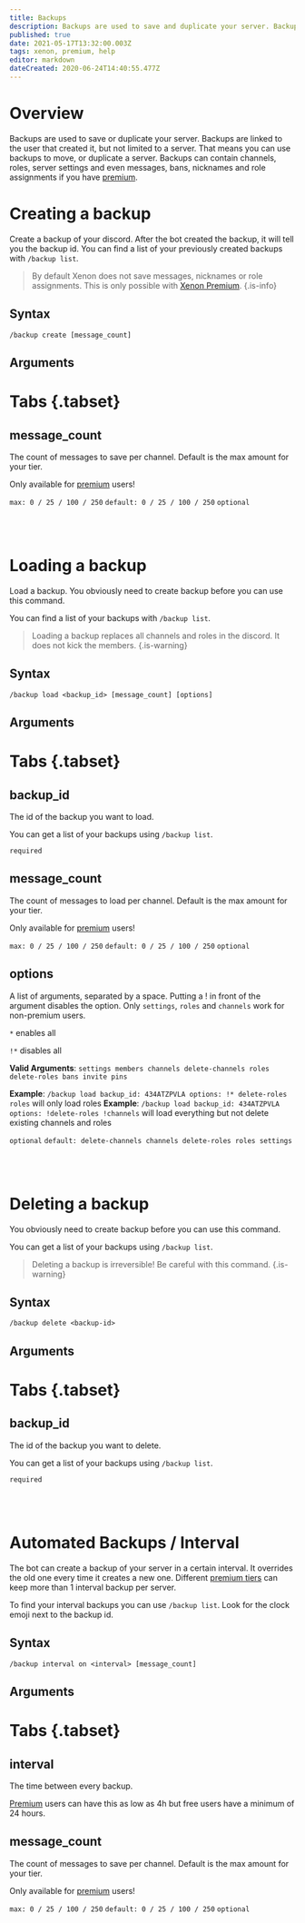 ```yaml
---
title: Backups
description: Backups are used to save and duplicate your server. Backups are limited to the user that created it, but not limited to a server. That means you can use backups to move, or duplicate a server.
published: true
date: 2021-05-17T13:32:00.003Z
tags: xenon, premium, help
editor: markdown
dateCreated: 2020-06-24T14:40:55.477Z
---
```


# Overview

Backups are used to save or duplicate your server. Backups are linked to the user that created it, but not limited to a server. That means you can use backups to move, or duplicate a server.
Backups can contain channels, roles, server settings and even messages, bans, nicknames and role assignments if you have [premium](/premium).

# Creating a backup
Create a backup of your discord. After the bot created the backup, it will tell you the backup id. You can find a list of your previously created backups with `/backup list`.

> By default Xenon does not save messages, nicknames or role assignments. This is only possible with [Xenon Premium](/premium).
{.is-info}

## Syntax

`/backup create [message_count]`

## Arguments

# Tabs {.tabset}
## message_count

The count of messages to save per channel. Default is the max amount for your tier.

Only available for [premium](/premium) users!

`max: 0 / 25 / 100 / 250` `default: 0 / 25 / 100 / 250` `optional`

<br /><br />

# Loading a backup
Load a backup. You obviously need to create backup before you can use this command.

You can find a list of your backups with `/backup list`.

> Loading a backup replaces all channels and roles in the discord. It does not kick the members.
{.is-warning}

## Syntax

`/backup load <backup_id> [message_count] [options]`

## Arguments

# Tabs {.tabset}
## backup_id

The id of the backup you want to load. 

You can get a list of your backups using `/backup list`.

`required`

## message_count

The count of messages to load per channel. Default is the max amount for your tier.

Only available for [premium](/premium) users!

`max: 0 / 25 / 100 / 250` `default: 0 / 25 / 100 / 250` `optional`

## options

A list of arguments, separated by a space. Putting a ! in front of the argument disables the option.
Only `settings`, `roles` and `channels` work for non-premium users.

`*` enables all

`!*` disables all

**Valid Arguments**: `settings members channels delete-channels roles delete-roles bans invite pins`

**Example**: `/backup load backup_id: 434ATZPVLA options: !* delete-roles roles` will only load roles
**Example**: `/backup load backup_id: 434ATZPVLA options: !delete-roles !channels` will load everything but not delete existing channels and roles

`optional` `default: delete-channels channels delete-roles roles settings`

<br /><br />

# Deleting a backup

You obviously need to create backup before you can use this command.

You can get a list of your backups using `/backup list`.

> Deleting a backup is irreversible! Be careful with this command.
{.is-warning}

## Syntax

`/backup delete <backup-id>`

## Arguments

# Tabs {.tabset}
## backup_id

The id of the backup you want to delete. 

You can get a list of your backups using `/backup list`.

`required`

<br /><br />

# Automated Backups / Interval

The bot can create a backup of your server in a certain interval. It overrides the old one every time it creates a new one. Different [premium tiers](https://wiki.xenon.bot/en/premium#xenon-tiers) can keep more than 1 interval backup per server.

To find your interval backups you can use `/backup list`. Look for the clock emoji next to the backup id.

## Syntax

`/backup interval on <interval> [message_count]`

## Arguments

# Tabs {.tabset}
## interval

The time between every backup.

[Premium](https://wiki.xenon.bot/en/premium#xenon-tiers) users can have this as low as 4h but free users have a minimum of 24 hours.

## message_count

The count of messages to save per channel. Default is the max amount for your tier.

Only available for [premium](/premium) users!

`max: 0 / 25 / 100 / 250` `default: 0 / 25 / 100 / 250` `optional`
